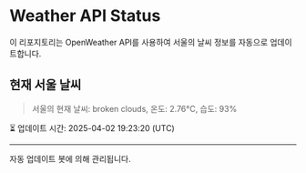 
# Weather API Status

이 리포지토리는 OpenWeather API를 사용하여 서울의 날씨 정보를 자동으로 업데이트합니다.

## 현재 서울 날씨
> 서울의 현재 날씨: broken clouds, 온도: 2.76°C, 습도: 93%

⏳ 업데이트 시간: 2025-04-02 19:23:20 (UTC)

---
자동 업데이트 봇에 의해 관리됩니다.
